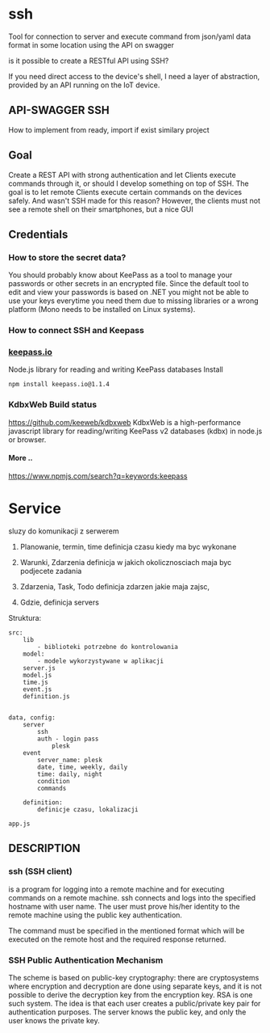 # ssh
Tool for connection to server and execute command from json/yaml data format in some location using the API on swagger

 is it possible to create a RESTful API using SSH?

If you need direct access to the device's shell, I need a layer of abstraction, provided by an API running on the IoT device. 

## API-SWAGGER SSH
How to implement from ready, import if exist similary project

## Goal
Create a REST API with strong authentication and let Clients execute commands through it, or should I develop something on top of SSH. The goal is to let remote Clients execute certain commands on the devices safely. And wasn't SSH made for this reason? However, the clients must not see a remote shell on their smartphones, but a nice GUI

## Credentials

### How to store the secret data?

You should probably know about KeePass as a tool to manage your passwords or other secrets in an encrypted file. 
Since the default tool to edit and view your passwords is based on .NET you might not be able to use your keys everytime you need them due to missing libraries 
or a wrong platform (Mono needs to be installed on Linux systems).

### How to connect SSH and Keepass 

### [keepass.io](https://libraries.io/npm/keepass.io)

Node.js library for reading and writing KeePass databases 
Install
    
    npm install keepass.io@1.1.4 
    
### KdbxWeb Build status
https://github.com/keeweb/kdbxweb
KdbxWeb is a high-performance javascript library for reading/writing KeePass v2 databases (kdbx) in node.js or browser.

#### More ..
https://www.npmjs.com/search?q=keywords:keepass

# Service
sluzy do komunikacji z serwerem

1. Planowanie, termin, time
definicja czasu kiedy ma byc wykonane

2. Warunki, Zdarzenia
definicja w jakich okolicznosciach maja byc podjecete zadania

3. Zdarzenia, Task, Todo
definicja zdarzen jakie maja zajsc, 

4. Gdzie, definicja servers



Struktura:
    
    src:
        lib
            - biblioteki potrzebne do kontrolowania
        model:
            - modele wykorzystywane w aplikacji
        server.js
        model.js
        time.js
        event.js
        definition.js
        
        
    data, config:
        server 
            ssh
            auth - login pass
                plesk
        event
            server_name: plesk
            date, time, weekly, daily
            time: daily, night
            condition
            commands
         
        definition:
            definicje czasu, lokalizacji
            
    app.js
        
       
        
## DESCRIPTION

### ssh (SSH client)
 is a program for logging into a remote machine and for executing commands on a remote machine. ssh connects and logs into the specified hostname with user name. The user must prove his/her identity to the remote machine using the public key authentication.

The command must be specified in the mentioned format which will be executed on the remote host and the required response returned.
### SSH Public Authentication Mechanism

The scheme is based on public-key cryptography: there are cryptosystems where encryption and decryption are done using separate keys, and it is not possible to derive the decryption key from the encryption key. RSA is one such system. The idea is that each user creates a public/private key pair for authentication purposes. The server knows the public key, and only the user knows the private key. 

            